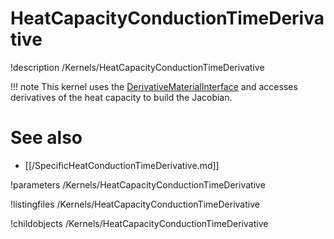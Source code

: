 
# HeatCapacityConductionTimeDerivative
!description /Kernels/HeatCapacityConductionTimeDerivative

!!! note
    This kernel uses the [DerivativeMaterialInterface](/DerivativeMaterialInterface.md)
    and accesses derivatives of the heat capacity to build the Jacobian.

# See also
* [[/SpecificHeatConductionTimeDerivative.md]]

!parameters /Kernels/HeatCapacityConductionTimeDerivative

!listingfiles /Kernels/HeatCapacityConductionTimeDerivative

!childobjects /Kernels/HeatCapacityConductionTimeDerivative
